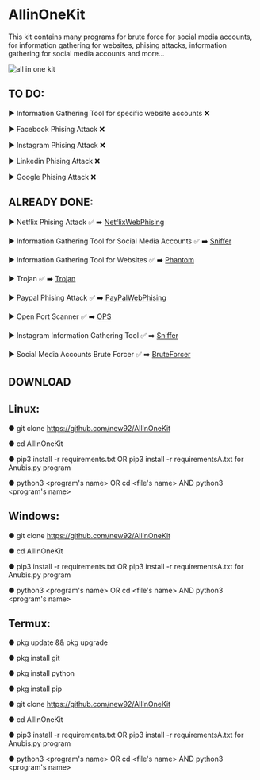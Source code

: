 # AllinOneKit
This kit contains many programs for brute force for social media accounts, for information gathering for websites, phising attacks, information gathering for social media accounts and more...


![all in one kit](https://user-images.githubusercontent.com/94779840/170300287-5b7b9ae4-59b6-4f13-beb7-da4bc30fe67e.png)


## TO DO: 


▶ Information Gathering Tool for specific website accounts :x:

▶ Facebook Phising Attack :x:

▶ Instagram Phising Attack :x:             

▶ Linkedin Phising Attack :x:

▶ Google Phising Attack :x:


## ALREADY DONE:

▶ Netflix Phising Attack :white_check_mark: ➡️ <a href="https://github.com/new92/AllInOneKit/tree/main/NetflixWebPhising">NetflixWebPhising</a>

▶ Information Gathering Tool for Social Media Accounts :white_check_mark: ➡️ <a href="https://github.com/new92/AllInOneKit/blob/main/Sniffer.py">Sniffer</a>

▶ Information Gathering Tool for Websites :white_check_mark: ➡️ <a href="https://github.com/new92/AllInOneKit/tree/main/Phantom">Phantom</a>

▶ Trojan :white_check_mark: ➡️ <a href="https://github.com/new92/AllInOneKit/tree/main/Trojan">Trojan</a>

▶ Paypal Phising Attack ✅ ➡️ <a href="https://github.com/new92/AllInOneKit/tree/main/PayPalWebPhising">PayPalWebPhising</a>

▶ Open Port Scanner ✅ ➡️ <a href="https://github.com/new92/AllInOneKit/tree/main/OPS">OPS</a>

▶ Instagram Information Gathering Tool ✅ ➡️ <a href="https://github.com/new92/AllInOneKit/blob/main/Sniffer.py">Sniffer</a> 

▶ Social Media Accounts Brute Forcer ✅ ➡️ <a href="https://github.com/new92/AllInOneKit/tree/main/BruteForce">BruteForcer</a>


<h2> DOWNLOAD </h2>

## Linux:

● git clone https://github.com/new92/AllInOneKit

● cd AllInOneKit

● pip3 install -r requirements.txt    OR     pip3 install -r requirementsA.txt   for Anubis.py program

● python3 <program's name>  OR  cd <file's name>  AND  python3 <program's name>
  

## Windows:

● git clone https://github.com/new92/AllInOneKit
  
● cd AllInOneKit 
  
● pip3 install -r requirements.txt    OR    pip3 install -r requirementsA.txt    for Anubis.py program
  
● python3 <program's name>  OR  cd <file's name>  AND  python3 <program's name>
  
## Termux:
  
● pkg update && pkg upgrade
  
● pkg install git
  
● pkg install python
  
● pkg install pip  
  
● git clone https://github.com/new92/AllInOneKit
  
● cd AllInOneKit 
  
● pip3 install -r requirements.txt    OR    pip3 install -r requirementsA.txt    for Anubis.py program
  
● python3 <program's name>  OR  cd <file's name>  AND  python3 <program's name>  
  
  
